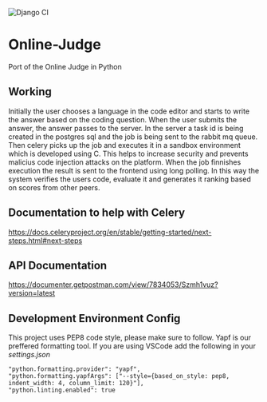 ![Django CI](https://github.com/himanshu272/Online-Judge/workflows/Django%20CI/badge.svg)

# Online-Judge
Port of the Online Judge in Python

## Working

Initially the user chooses a language in the code editor and starts to write the answer based on the coding question. When the user submits the answer, the answer passes to the server. In the server a task id is being created in the postgres sql and the job is being sent to the rabbit mq queue. Then celery picks up the job and executes it in a sandbox environment which is developed using C. This helps to increase security and prevents malicius code injection attacks on the platform. When the job finnishes execution the result is sent to the frontend using long polling. In this way the system verifies the users code, evaluate it and generates it ranking based on scores from other peers.

## Documentation to help with Celery
https://docs.celeryproject.org/en/stable/getting-started/next-steps.html#next-steps

## API Documentation

https://documenter.getpostman.com/view/7834053/Szmh1vuz?version=latest


## Development Environment Config
This project uses PEP8 code style, please make sure to follow. Yapf is our preffered formatting tool.
If you are using VSCode add the following in your *settings.json* 
```
"python.formatting.provider": "yapf",
"python.formatting.yapfArgs": ["--style={based_on_style: pep8, indent_width: 4, column_limit: 120}"],
"python.linting.enabled": true
```
